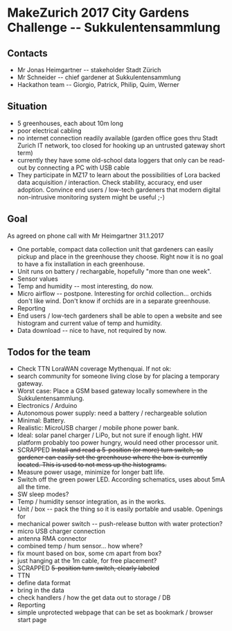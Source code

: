 # MakeZurich 2017 City Gardens Challenge -- Sukkulentensammlung

## Contacts
* Mr Jonas Heimgartner -- stakeholder Stadt Zürich
* Mr Schneider -- chief gardener at Sukkulentensammlung
* Hackathon team -- Giorgio, Patrick, Philip, Quim, Werner

## Situation
* 5 greenhouses, each about 10m long
* poor electrical cabling
* no internet connection readily available (garden office goes thru Stadt Zurich IT network, too closed for hooking up an untrusted gateway short term)
* currently they have some old-school data loggers that only can be read-out by connecting a PC with USB cable
* They participate in MZ17 to learn about the possibilities of Lora backed data acquisition / interaction. Check stability, accuracy, end user adoption. Convince end users / low-tech gardeners that modern digital non-intrusive monitoring system might be useful ;-)

## Goal
As agreed on phone call with Mr Heimgartner 31.1.2017
* One portable, compact data collection unit that gardeners can easily pickup and place in the greenhouse they choose. Right now it is no goal to have a fix installation in each greenhouse.
* Unit runs on battery / rechargable, hopefully "more than one week".
* Sensor values
 * Temp and humidity -- most interesting, do now.
 * Micro airflow -- postpone. Interesting for orchid collection... orchids don't like wind. Don't know if orchids are in a separate greenhouse.
* Reporting
 * End users / low-tech gardeners shall be able to open a website and see histogram and current value of temp and humidity.
 * Data download -- nice to have, not required by now.

## Todos for the team
* Check TTN LoraWAN coverage Mythenquai. If not ok:
 * search community for someone living close by for placing a temporary gateway.
 * Worst case: Place a GSM based gateway locally somewhere in the Sukkulentensammlung.
* Electronics / Arduino
 * Autonomous power supply: need a battery / rechargeable solution
  * Minimal: Battery.
  * Realistic: MicroUSB charger / mobile phone power bank.
  * Ideal: solar panel charger / LiPo, but not sure if enough light. HW platform probably too power hungry, would need other processor  unit.
* SCRAPPED ~~Install and read a 5-position (or more) turn switch, so gardener can easily set the greenhouse where the box is currently located. This is used to not mess up the histograms.~~
* Measure power usage, minimize for longer batt life.
 * Switch off the green power LED. According schematics, uses about 5mA all the time.
 * SW sleep modes?
* Temp / humidity sensor integration, as in the works.
* Unit / box -- pack the thing so it is easily portable and usable. Openings for 
 * mechanical power switch -- push-release button with water protection?
 * micro USB charger connection
 * antenna RMA connector
 * combined temp / hum sensor... how where?
  * fix mount based on box, some cm apart from box?
  * just hanging at the 1m cable, for free placement?
  * SCRAPPED ~~5-position turn switch, clearly labeled~~
* TTN
 * define data format
 * bring in the data
 * check handlers / how the get data out to storage / DB
* Reporting
 * simple unprotected webpage that can be set as bookmark / browser start page


